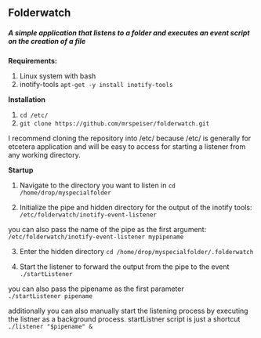## Folderwatch
##### A simple application that listens to a folder and executes an event script on the creation of a file

**Requirements:**
1. Linux system with bash
2. inotify-tools
```apt-get -y install inotify-tools```

**Installation**
1. ```cd /etc/```
2. ```git clone https://github.com/mrspeiser/folderwatch.git```

I recommend cloning the repository into /etc/ because /etc/ is generally for etcetera application and will be easy to access for starting a listener from any working directory.

**Startup**

1. Navigate to the directory you want to listen in
  ```cd /home/drop/myspecialfolder```

2. Initialize the pipe and hidden directory for the output of the inotify tools:
  ```/etc/folderwatch/inotify-event-listener```
  
  you can also pass the name of the pipe as the first argument: 
  ```/etc/folderwatch/inotify-event-listener mypipename```

3. Enter the hidden directory 
  ```cd /home/drop/myspecialfolder/.folderwatch```

4. Start the listener to forward the output from the pipe to the event
  ```./startListener```
  
  you can also pass the pipename as the first parameter  
  ```./startListener pipename```
  
  additionally you can also manually start the listening process by executing the listner as a background process. startListner script is just a shortcut 
  ```./listener "$pipename" &```

